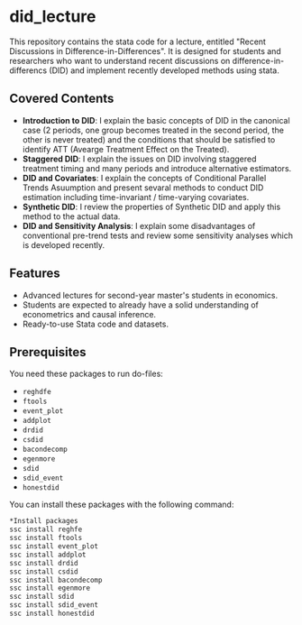 # did_lecture

This repository contains the stata code for a lecture, entitled "Recent Discussions in Difference-in-Differences". It is designed for students and researchers who want to understand recent discussions on difference-in-differencs (DID) and implement recently developed methods using stata. 

##  Covered Contents

- **Introduction to DID**: I explain the basic concepts of DID in the canonical case (2 periods, one group becomes treated in the second period, the other is never treated) and the conditions that should be satisfied to identify ATT (Avearge Treatment Effect on the Treated).
- **Staggered DID**: I explain the issues on DID involving staggered treatment timing and many periods and introduce alternative estimators.
- **DID and Covariates**: I explain the concepts of Conditional Parallel Trends Asuumption and present sevaral methods to conduct DID estimation including time-invariant / time-varying covariates. 
- **Synthetic DID**: I review the properties of Synthetic DID and apply this method to the actual data.
- **DID and Sensitivity Analysis**: I explain some disadvantages of conventional pre-trend tests and review some sensitivity analyses which is developed recently. 

##  Features

- Advanced lectures for second-year master's students in economics. 
- Students are expected to already have a solid understanding of econometrics and causal inference.
- Ready-to-use Stata code and datasets.

## Prerequisites

You need these packages to run do-files:

- `reghdfe`
- `ftools`
- `event_plot`
- `addplot`
- `drdid`
- `csdid`
- `bacondecomp`
- `egenmore`
- `sdid`
- `sdid_event`
- `honestdid`

You can install these packages with the following command:

```bash
*Install packages
ssc install reghfe
ssc install ftools
ssc install event_plot
ssc install addplot
ssc install drdid
ssc install csdid
ssc install bacondecomp
ssc install egenmore
ssc install sdid
ssc install sdid_event
ssc install honestdid

